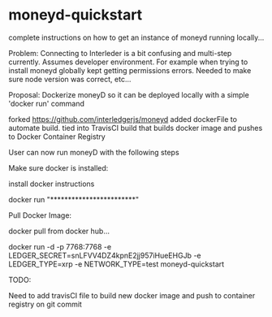 # moneyd-quickstart

complete instructions on how to get an instance of moneyd running locally...

Problem:
Connecting to Interleder is a bit confusing and multi-step currently. Assumes developer environment. 
For example when trying to install moneyd globally kept getting permissions errors. Needed to make sure node version was correct, etc...

Proposal:
Dockerize moneyD so it can be deployed locally with a simple 'docker run' command

forked https://github.com/interledgerjs/moneyd
added dockerFile to automate build.
tied into TravisCI build that builds docker image and pushes to Docker Container Registry 

User can now run moneyD with the following steps

Make sure docker is installed:

install docker instructions

docker run "************************"

Pull Docker Image:

docker pull from docker hub...

docker run -d -p 7768:7768 -e LEDGER_SECRET=snLFVV4DZ4kpnE2jj957iHueEHGJb -e LEDGER_TYPE=xrp -e NETWORK_TYPE=test moneyd-quickstart 

TODO:

Need to add travisCI file to build new docker image and push to container registry on git commit

